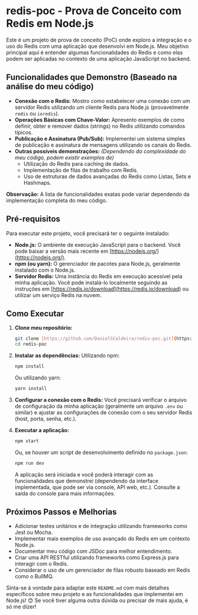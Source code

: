 # redis-poc - Prova de Conceito com Redis em Node.js

Este é um projeto de prova de conceito (PoC) onde exploro a integração e o uso do Redis com uma aplicação que desenvolvi em Node.js. Meu objetivo principal aqui é entender algumas funcionalidades do Redis e como elas podem ser aplicadas no contexto de uma aplicação JavaScript no backend.

## Funcionalidades que Demonstro (Baseado na análise do meu código)

* **Conexão com o Redis:** Mostro como estabelecer uma conexão com um servidor Redis utilizando um cliente Redis para Node.js (provavelmente `redis` ou `ioredis`).
* **Operações Básicas com Chave-Valor:** Apresento exemplos de como definir, obter e remover dados (strings) no Redis utilizando comandos típicos.
* **Publicação e Assinatura (Pub/Sub):** Implementei um sistema simples de publicação e assinatura de mensagens utilizando os canais do Redis.
* **Outras possíveis demonstrações:** *(Dependendo da complexidade do meu código, podem existir exemplos de)*
    * Utilização do Redis para caching de dados.
    * Implementação de filas de trabalho com Redis.
    * Uso de estruturas de dados avançadas do Redis como Listas, Sets e Hashmaps.

**Observação:** A lista de funcionalidades exatas pode variar dependendo da implementação completa do meu código.

## Pré-requisitos

Para executar este projeto, você precisará ter o seguinte instalado:

* **Node.js:** O ambiente de execução JavaScript para o backend. Você pode baixar a versão mais recente em [https://nodejs.org/](https://nodejs.org/).
* **npm (ou yarn):** O gerenciador de pacotes para Node.js, geralmente instalado com o Node.js.
* **Servidor Redis:** Uma instância do Redis em execução acessível pela minha aplicação. Você pode instalá-lo localmente seguindo as instruções em [https://redis.io/download](https://redis.io/download) ou utilizar um serviço Redis na nuvem.

## Como Executar

1.  **Clone meu repositório:**
    ```bash
    git clone [https://github.com/DanielSCaldeira/redis-poc.git](https://github.com/DanielSCaldeira/redis-poc.git)
    cd redis-poc
    ```

2.  **Instalar as dependências:**
    Utilizando npm:
    ```bash
    npm install
    ```
    Ou utilizando yarn:
    ```bash
    yarn install
    ```

3.  **Configurar a conexão com o Redis:**
    Você precisará verificar o arquivo de configuração da minha aplicação (geralmente um arquivo `.env` ou similar) e ajustar as configurações de conexão com o seu servidor Redis (host, porta, senha, etc.).

4.  **Executar a aplicação:**
    ```bash
    npm start
    ```
    Ou, se houver um script de desenvolvimento definido no `package.json`:
    ```bash
    npm run dev
    ```

    A aplicação será iniciada e você poderá interagir com as funcionalidades que demonstrei (dependendo da interface implementada, que pode ser via console, API web, etc.). Consulte a saída do console para mais informações.

## Próximos Passos e Melhorias

* Adicionar testes unitários e de integração utilizando frameworks como Jest ou Mocha.
* Implementar mais exemplos de uso avançado do Redis em um contexto Node.js.
* Documentar meu código com JSDoc para melhor entendimento.
* Criar uma API RESTful utilizando frameworks como Express.js para interagir com o Redis.
* Considerar o uso de um gerenciador de filas robusto baseado em Redis como o BullMQ.

Sinta-se à vontade para adaptar este `README.md` com mais detalhes específicos sobre meu projeto e as funcionalidades que implementei em Node.js! 😊 Se você tiver alguma outra dúvida ou precisar de mais ajuda, é só me dizer!

